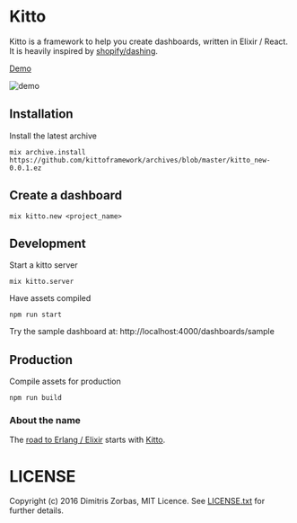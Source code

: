 # Kitto

Kitto is a framework to help you create dashboards, written in Elixir / React.
It is heavily inspired by [shopify/dashing](http://dashing.io/).

[Demo](http://kitto.io/dashboards/sample)

![demo](http://i.imgur.com/c9SloLX.png)

## Installation

Install the latest archive

```shell
mix archive.install https://github.com/kittoframework/archives/blob/master/kitto_new-0.0.1.ez
```

## Create a dashboard

```shell
mix kitto.new <project_name>
```

## Development

Start a kitto server

```shell
mix kitto.server
```

Have assets compiled

```shell
npm run start
```

Try the sample dashboard at: http://localhost:4000/dashboards/sample

## Production

Compile assets for production

```shell
npm run build
```

### About the name

The [road to Erlang / Elixir](https://www.google.gr/maps/place/Erlanger+Rd,+London) starts with [Kitto](https://en.wikipedia.org/wiki/H._D._F._Kitto).

# LICENSE

Copyright (c) 2016 Dimitris Zorbas, MIT Licence.
See [LICENSE.txt](https://github.com/kittoframework/kitto/blob/master/LICENSE.txt) for further details.
